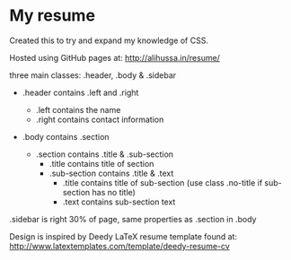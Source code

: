 # My resume

Created this to try and expand my knowledge of CSS.

Hosted using GitHub pages at: http://alihussa.in/resume/

three main classes: .header, .body & .sidebar

- .header contains .left and .right 
  * .left contains the name 
  * .right contains contact information

- .body contains .section
  * .section contains .title & .sub-section
    * .title contains title of section
    * .sub-section contains .title & .text
      * .title contains title of sub-section (use class .no-title if sub-section has no title)
      * .text contains sub-section text

.sidebar is right 30% of page, same properties as .section in .body

Design is inspired by Deedy LaTeX resume template found at: http://www.latextemplates.com/template/deedy-resume-cv
